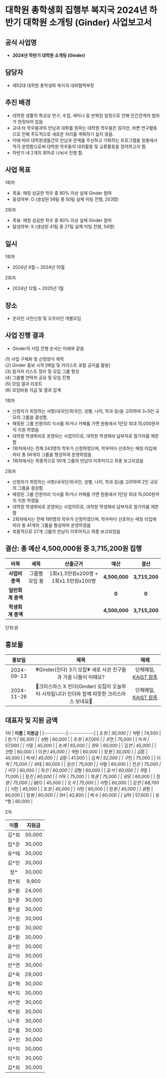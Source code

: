 대학원 총학생회 집행부 복지국 2024년 하반기 대학원 소개팅 (Ginder) 사업보고서
===

  
## 공식 사업명
- **2024년 하반기 대학원 소개팅 (Ginder)**


## 담당자
- 제52대 대학원 총학생회 복지국 대외협력부장

  
## 추진 배경
- 대학원 생활의 특성상 연구, 수업, 세미나 등 반복된 일정으로 인해 인간관계의 범위가 한정되어 있음
- 교내 타 학우들과의 만남과 대화를 원하는 대학원 학우들은 많지만, 바쁜 연구활동으로 인해 주도적으로 새로운 자리를 계획하기 쉽지 않음.
- 이에 따라 대학원생들간의 만남과 관계를 주선하고 기획하는 프로그램을 원총에서 적극 운영함으로써 대학원 학우들의 대외활동 및 교류활동을 장려하고자 함.
- 하반기 내 2개의 회차로 나눠서 진행 함.

  
## 사업 목표
1회차
- 목표: 매칭 성공한 학우 중 80% 이상 실제 Ginder 참여
- 달성여부: O (생성된 56팀 중 50팀 실제 미팅 진행, 203명)


2회차
- 목표: 매칭 성공한 학우 중 80% 이상 실제 Ginder 참여
- 달성여부: X (생성된 41팀 중 27팀 실제 미팅 진행, 54명)

  
## 일시
1회차
- 2024년 9월 ~ 2024년 10월

2회차
- 2024년 12월 ~ 2025년 1월

## 장소
- 온라인 사전신청 및 오프라인 개별모임


## 사업 진행 결과
- Ginder의 사업 진행 순서는 아래와 같음

(1) 사업 구체화 및 신청양식 제작 <br/>
(2) Ginder 홍보 시작 [메일 및 카이스트 포탈 공지를 활용] <br/>
(3) 참가자 리스트 정리 및 모임 그룹 형성 <br/>
(4) 그룹별 연락처 공유 및 모임 진행 <br/>
(5) 모임 결과 리포트 <br/>
(6) 모임비용 지급 및 결과 집계

1회차
- 신청자가 희망하는 사항(내국인/외국인, 성별, 나이, 학과 등)을 고려하여 3~5인 규모의 그룹을 결성함.
- 매칭된 그룹 인원끼리 식사를 하거나 카페를 가면 원총에서 1인당 최대 15,000원까지 지원 하였음
- 대학원 학생회비로 운영되는 사업이므로, 대학원 학생회비 납부자로 참가자를 제한함
- 1회차에서는 전체 243명의 학우가 신청하였으며, 학우마다 선호하는 매칭 타입에 따라 총 56개의 그룹을 형성하여 운영하였음
- 1회차에서는 최종적으로 50개 그룹의 만남이 이루어지고 최종 보고되었음

2회차
- 신청자가 희망하는 사항(내국인/외국인, 성별, 나이, 학과 등)을 고려하여 2인 규모의 그룹을 결성함.
- 매칭된 그룹 인원끼리 식사를 하거나 카페를 가면 원총에서 1인당 최대 15,000원까지 지원 하였음
- 대학원 학생회비로 운영되는 사업이므로, 대학원 학생회비 납부자로 참가자를 제한함
- 2회차에서는 전체 195명의 학우가 신청하였으며, 학우마다 선호하는 매칭 타입에 따라 총 41개의 그룹을 형성하여 운영하였음
- 최종적으로 27개 그룹의 만남이 이루어지고 최종 보고되었음


## 결산: 총 예산 4,500,000원 중 3,715,200원 집행

  
| **비목** | **세목** | **산출근거** | **예산** |**결산** |
|:----------:|:------------:|:--------:|:--------:|:--------:|
| **사업비 총액** | 그룹별 모임 용 | 1회x1.5만원x200명 + 1회x1.5만원x100명 | **4,500,000** | **3,715,200** |
| **일반회계 총액** | |  | **0**| **0**|
| **학생회계 총액** | |  | **4,500,000** | **3,715,200** |


단위:원


## 홍보물

  
| **홍보일** | **제목** | **매체** |
|:----------:|:------------:|:--------:|
|2024-09-13|💗Ginder(진더) 3기 모집💗 새로 사귄 친구들과 가을 나들이 어때요?|단체메일, [KAIST 원총]([https://gsa.kaist.ac.kr/notice/252547](https://gsa.kaist.ac.kr/notice/252547))|
|2024-11-26|🎄크리스마스 X 진더(Ginder) 모집이 오늘부터 시작됩니다! 진더와 함께 따뜻한 크리스마스 보내요🫶|단체메일, [KAIST 원총](https://gsa.kaist.ac.kr/notice/257425)|

  
## 대표자 및 지원 금액

1차
| **이름** | **지원금** |
|:----------:|:------------:|
|  조*현  |  30,000  |
|  박*환  |  74,500  |
|  한*기  |  56,300  |
|  성*현  |  60,000  |
|  조*현  |  67,000  |
|  조*연  |  75,000  |
|  이*하  |  57,000  |
|  이*훈  |  45,000  |
|  조*래  |  65,000  |
|  정*우  |  60,000  |
|  김*연  |  45,000  |
|  안*준  |  60,000  |
|  이*현  |  45,000  |
|  박*원  |  60,000  |
|  장*현  |  30,000  |
|  김*훈  |  45,000  |
|  박*태  |  45,000  |
|  김*훈  |  41,000  |
|  김*혁  | 52,000  |
|  구*진  |  75,000  |
|  이*혁  |  75,000  |
|  유*태  |  60,000  |
|  권*민  |  75,000  |
|  이*철  |  60,000  |
|  전*은  |  75,000  |
|  이*구  |  60,000  |
|  최*진  |  60,000  |
|  김*형  |  60,000  |
|  공*석  |  60,000  |
|  곽*훈  |  71,000  |
|  정*진  |  60,000  |
|  이*우  |  75,000  |
|  최*운  |  75,000  |
|  유*모  |  60,000  |
|  정*영  |  75,000  |
|  BE*O  |  45,000  |
|  오*석  |  75,000  |
|  이*영  |  60,000  |
|  강*한  |  68,700  |
|  이*진  |  45,000  |
|  조*정  |  45,000  |
|  이*찬  |  60,000  |
|  한*환  |  45,000  |
|  윤*환  |  60,000  |
|  장*범  |  60,000  |
|  S*H  |  42,800  |
|  박*수  |  60,000  |
|  남*하  |  57,000  |
|  유*형  |  60,000  |

  
2차

| **이름** | **지원금** |
|:----------:|:------------:|
|  김*희  |  30,000  |
|  임*은  |  30,000 |
|  유*태  |  30,000  |
|  김*민  |  30,000  |
|  정*  |  30,000 |
|  한*희  |  9,900  |
|  윤*환  |  24,000  |
|  임*준  |  30,000  |
|  황*성  |  30,000  |
|  기*정  |  30,000  |
|  안*원  |  30,000  |
|  김*환  |  30,000  |
|  윤*인  |  30,000  |
|  김*아  |  30,000  |
|  안*연  |  30,000  |
|  김*욱  |  29,000  |
|  김*혁  |  30,000  |
|  박*지  |  30,000  |
|  서*연  |  30,000 |
|  박*원  |  30,000  |
|  나*주  |  30,000  |
|  김*홍  |  30,000 |
|  구*진  |  30,000  |
|  이*미  |  30,000  |
|  이*지  |  30,000  |
|  김*희  |  30,000  |

